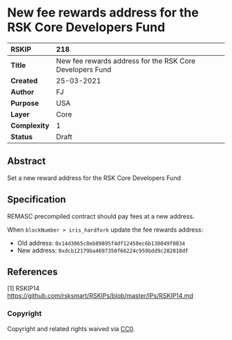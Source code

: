 # New fee rewards address for the RSK Core Developers Fund

|RSKIP          |218           |
| :------------ |:-------------|
|**Title**      |New fee rewards address for the RSK Core Developers Fund |
|**Created**    |25-03-2021 |
|**Author**     |FJ |
|**Purpose**    |USA |
|**Layer**      |Core |
|**Complexity** |1 |
|**Status**     |Draft |

## Abstract

Set a new reward address for the RSK Core Developers Fund

## Specification

REMASC precompiled contract should pay fees at a new address.

When `blockNumber > iris_hardfork` update the fee rewards address:
- Old address: `0x14d3065c8eb89895f4df12450ec6b130049f8034`
- New address: `0xdcb12179ba4697350f66224c959bdd9c282818df`

## References

[1] RSKIP14 https://github.com/rsksmart/RSKIPs/blob/master/IPs/RSKIP14.md

### Copyright

Copyright and related rights waived via [CC0](https://creativecommons.org/publicdomain/zero/1.0/).
